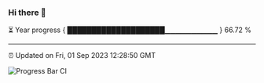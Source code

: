 ### Hi there 👋

⏳ Year progress { ████████████████████▁▁▁▁▁▁▁▁▁▁ } 66.72 %

---

⏰ Updated on Fri, 01 Sep 2023 12:28:50 GMT

![Progress Bar CI](https://github.com/liununu/liununu/workflows/Progress%20Bar%20CI/badge.svg)
